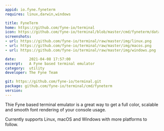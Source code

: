 ```yaml
---
appid: io.fyne.fyneterm
requires: linux,darwin,windows

title: FyneTerm
home: https://github.com/fyne-io/terminal
icon: https://github.com/fyne-io/terminal/blob/master/cmd/fyneterm/data/Icon.png?raw=true
screenshots:
- url: https://github.com/fyne-io/terminal/raw/master/img/linux.png
- url: https://github.com/fyne-io/terminal/raw/master/img/macos.png
- url: https://github.com/fyne-io/terminal/raw/master/img/windows.png

date:      2021-04-08 17:57:00
excerpt:   A Fyne based terminal emulator
category:  utility
developer: The Fyne Team

git: https://github.com/fyne-io/terminal.git
package: github.com/fyne-io/terminal/cmd/fyneterm
version: 
---
```


Thie Fyne based terminal emulator is a great way to get a full color,
scalable and smooth font rendering of your console usage.

Currently supports Linux, macOS and Windows with more platforms to follow.

